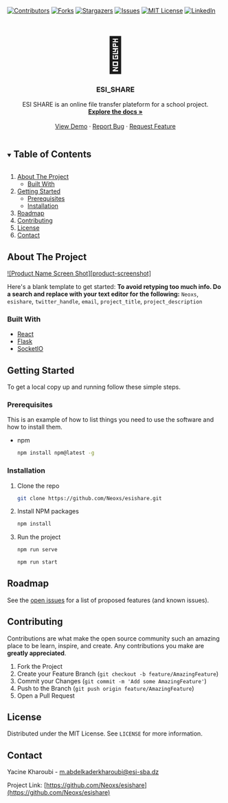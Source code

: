 [![Contributors][contributors-shield]][contributors-url]
[![Forks][forks-shield]][forks-url]
[![Stargazers][stars-shield]][stars-url]
[![Issues][issues-shield]][issues-url]
[![MIT License][license-shield]][license-url]
[![LinkedIn][linkedin-shield]][linkedin-url]

<!-- PROJECT LOGO -->
<br />
<p align="center">
  <span style="font-size: 5rem">🚀</span>

  <h3 align="center">ESI_SHARE</h3>

  <p align="center">
    ESI SHARE is an online file transfer plateform for a school project.
    <br />
    <a href="https://github.com/Neoxs/esishare"><strong>Explore the docs »</strong></a>
    <br />
    <br />
    <a href="https://github.com/Neoxs/esishare">View Demo</a>
    ·
    <a href="https://github.com/Neoxs/esishare/issues">Report Bug</a>
    ·
    <a href="https://github.com/Neoxs/esishare/issues">Request Feature</a>
  </p>
</p>

<!-- TABLE OF CONTENTS -->
<details open="open">
  <summary><h2 style="display: inline-block">Table of Contents</h2></summary>
  <ol>
    <li>
      <a href="#about-the-project">About The Project</a>
      <ul>
        <li><a href="#built-with">Built With</a></li>
      </ul>
    </li>
    <li>
      <a href="#getting-started">Getting Started</a>
      <ul>
        <li><a href="#prerequisites">Prerequisites</a></li>
        <li><a href="#installation">Installation</a></li>
      </ul>
    </li>
    <li><a href="#roadmap">Roadmap</a></li>
    <li><a href="#contributing">Contributing</a></li>
    <li><a href="#license">License</a></li>
    <li><a href="#contact">Contact</a></li>
  </ol>
</details>

<!-- ABOUT THE PROJECT -->

## About The Project

[![Product Name Screen Shot][product-screenshot]](https://ibb.co/hLX5mz0)

Here's a blank template to get started:
**To avoid retyping too much info. Do a search and replace with your text editor for the following:**
`Neoxs`, `esishare`, `twitter_handle`, `email`, `project_title`, `project_description`

### Built With

- [React](https://reactjs.org/)
- [Flask](https://flask.palletsprojects.com/en/2.0.x/)
- [SocketIO](https://socket.io/)

<!-- GETTING STARTED -->

## Getting Started

To get a local copy up and running follow these simple steps.

### Prerequisites

This is an example of how to list things you need to use the software and how to install them.

- npm
  ```sh
  npm install npm@latest -g
  ```

### Installation

1. Clone the repo
   ```sh
   git clone https://github.com/Neoxs/esishare.git
   ```
2. Install NPM packages
   ```sh
   npm install
   ```
2. Run the project
   ```sh
   npm run serve
   ```
   ```sh
   npm run start
   ```

<!-- ROADMAP -->

## Roadmap

See the [open issues](https://github.com/Neoxs/esishare/issues) for a list of proposed features (and known issues).

<!-- CONTRIBUTING -->

## Contributing

Contributions are what make the open source community such an amazing place to be learn, inspire, and create. Any contributions you make are **greatly appreciated**.

1. Fork the Project
2. Create your Feature Branch (`git checkout -b feature/AmazingFeature`)
3. Commit your Changes (`git commit -m 'Add some AmazingFeature'`)
4. Push to the Branch (`git push origin feature/AmazingFeature`)
5. Open a Pull Request

<!-- LICENSE -->

## License

Distributed under the MIT License. See `LICENSE` for more information.

<!-- CONTACT -->

## Contact

Yacine Kharoubi - m.abdelkaderkharoubi@esi-sba.dz

Project Link: [https://github.com/Neoxs/esishare](https://github.com/Neoxs/esishare)

<!-- MARKDOWN LINKS & IMAGES -->
<!-- https://www.markdownguide.org/basic-syntax/#reference-style-links -->

[contributors-shield]: https://img.shields.io/github/contributors/Neoxs/repo.svg?style=for-the-badge
[contributors-url]: https://github.com/Neoxs/esishare/community_contributors
[forks-shield]: https://img.shields.io/github/forks/Neoxs/repo.svg?style=for-the-badge
[forks-url]: https://github.com/Neoxs/repo/network/members
[stars-shield]: https://img.shields.io/github/stars/Neoxs/repo.svg?style=for-the-badge
[stars-url]: https://github.com/Neoxs/repo/stargazers
[issues-shield]: https://img.shields.io/github/issues/Neoxs/repo.svg?style=for-the-badge
[issues-url]: https://github.com/Neoxs/repo/issues
[license-shield]: https://img.shields.io/github/license/Neoxs/repo.svg?style=for-the-badge
[license-url]: https://github.com/Neoxs/repo/blob/master/LICENSE.txt
[linkedin-shield]: https://img.shields.io/badge/-LinkedIn-black.svg?style=for-the-badge&logo=linkedin&colorB=555
[linkedin-url]: https://www.linkedin.com/in/mohamed-yacine-abdelkader-kharoubi-9955a8174/
